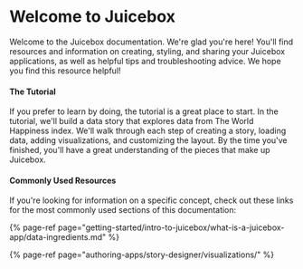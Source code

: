 # Welcome to Juicebox

Welcome to the Juicebox documentation. We're glad you're here! You'll find resources and information on creating, styling, and sharing your Juicebox applications, as well as helpful tips and troubleshooting advice. We hope you find this resource helpful! 

#### The Tutorial

If you prefer to learn by doing, the tutorial is a great place to start. In the tutorial, we'll build a data story that explores data from The World Happiness index. We'll walk through each step of creating a story, loading data, adding visualizations, and customizing the layout. By the time you've finished, you'll have a great understanding of the pieces that make up Juicebox. 

#### Commonly Used Resources

If you're looking for information on a specific concept, check out these links for the most commonly used sections of this documentation:

{% page-ref page="getting-started/intro-to-juicebox/what-is-a-juicebox-app/data-ingredients.md" %}

{% page-ref page="authoring-apps/story-designer/visualizations/" %}







